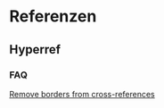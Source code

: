 # Referenzen

## Hyperref

### FAQ
[Remove borders from cross-references](https://tex.stackexchange.com/questions/823/remove-ugly-borders-around-clickable-cross-references-and-hyperlinks)

